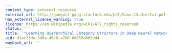 ```yaml
---
content_type: external-resource
external_url: http://ganguli-gang.stanford.edu/pdf/Saxe.13.HierCat.pdf
has_external_license_warning: true
license: https://en.wikipedia.org/wiki/All_rights_reserved
status: ''
title: '"Learning Hierarchical Category Structure in Deep Neural Networks." (PDF)'
uid: d1ac2fde-3d8a-46c0-a780-6d855d465dd4
wayback_url: ''
---
```

